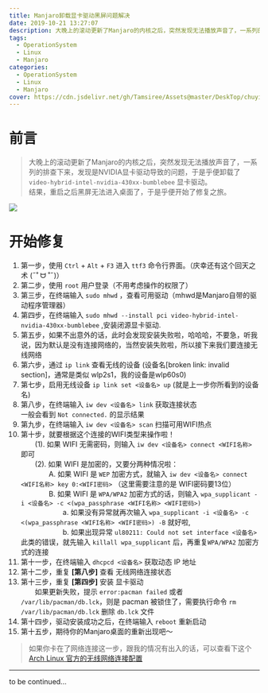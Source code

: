 ```yaml
---
title: Manjaro卸载显卡驱动黑屏问题解决
date: 2019-10-21 13:27:07
description: 大晚上的滚动更新了Manjaro的内核之后，突然发现无法播放声音了，一系列的排查下来，发现是NVIDIA显卡驱动导致的问题，于是乎便卸载了video-hybrid-intel-nvidia-430xx-bumblebee 显卡驱动。结果，重启之后黑屏无法进入桌面了，于是乎便开始了修复之旅。
tags:
  - OperationSystem
  - Linux
  - Manjaro
categories:
  - OperationSystem
  - Linux
  - Manjaro
cover: https://cdn.jsdelivr.net/gh/Tamsiree/Assets@master/DeskTop/chuyin_sky.jpg
---
```

# 前言
> 大晚上的滚动更新了Manjaro的内核之后，突然发现无法播放声音了，一系列的排查下来，发现是NVIDIA显卡驱动导致的问题，于是乎便卸载了`video-hybrid-intel-nvidia-430xx-bumblebee` 显卡驱动。  
> 结果，重启之后黑屏无法进入桌面了，于是乎便开始了修复之旅。

![](https://w.wallhaven.cc/full/1j/wallhaven-1jjo99.jpg)

# 开始修复

1. 第一步，使用 `Ctrl` + `Alt` + `F3` 进入 `ttf3` 命令行界面。（庆幸还有这个回天之术 (˶˚  ᗨ ˚˶)）  
2. 第二步，使用 `root` 用户登录（不用考虑操作的权限了）
3. 第三步，在终端输入 `sudo mhwd` ，查看可用驱动（mhwd是Manjaro自带的驱动程序管理器）  
4. 第四步，在终端输入 `sudo mhwd --install pci video-hybrid-intel-nvidia-430xx-bumblebee` ,安装闭源显卡驱动.  
5. 第五步，如果不出意外的话，此时会发现安装失败啦，哈哈哈，不要急，听我说，因为默认是没有连接网络的，当然安装失败啦，所以接下来我们要连接无线网络  
6. 第六步，通过 `ip link` 查看无线的设备 (设备名[broken link: invalid section]，通常是类似 wlp2s1，我的设备是wlp60s0)  
7. 第七步，启用无线设备 `ip link set <设备名> up` (就是上一步你所看到的设备名)  
8. 第八步，在终端输入 `iw dev <设备名> link` 获取连接状态  
一般会看到 `Not connected.` 的显示结果  
9. 第九步，在终端输入 `iw dev <设备名> scan` 扫描可用WIFI热点  
10. 第十步，就要根据这个连接的WIFI类型来操作啦！  
　　(1). 如果 WIFI 无需密码，则输入 `iw dev <设备名> connect <WIFI名称>` 即可  
　　(2). 如果 WIFI 是加密的，又要分两种情况啦：  
　　　　A. 如果 WIFI 是 `WEP` 加密方式，就输入 `iw dev <设备名> connect <WIFI名称> key 0:<WIFI密码>` （这里需要注意的是 WIFI密码要13位）  
　　　　B. 如果 WIFI 是 `WPA/WPA2` 加密方式的话，则输入 `wpa_supplicant -i <设备名> -c <(wpa_passphrase <WIFI名称> <WIFI密码>)`  
　　　　　　a. 如果没有异常就再次输入 `wpa_supplicant -i <设备名> -c <(wpa_passphrase <WIFI名称> <WIFI密码>) -B` 就好啦,  
　　　　　　b. 如果出现异常 `ul80211: Could not set interface <设备名>` 此类的错误，就先输入 `killall wpa_supplicant` 后，再重复`WPA/WPA2` 加密方式的连接  
11. 第十一步，在终端输入 `dhcpcd <设备名>` 获取动态 IP 地址
12. 第十二步，重复 **[第八步]** 查看 无线网络连接状态  
13. 第十三步，重复 **[第四步]** 安装 显卡驱动  
　　如果更新失败，提示 `error:pacman failed` 或者 `/var/lib/pacman/db.lck`，则是 pacman 被锁住了，需要执行命令 `rm /var/lib/pacman/db.lck` 删除 `db.lck` 文件
14. 第十四步，驱动安装成功之后，在终端输入 `reboot` 重新启动  
15. 第十五步，期待你的Manjaro桌面的重新出现吧～

> 如果你卡在了网络连接这一步，跟我的情况有出入的话，可以查看下这个 [Arch Linux 官方的无线网络连接配置](https://wiki.archlinux.org/index.php/Wireless_network_configuration_(%E7%AE%80%E4%BD%93%E4%B8%AD%E6%96%87))


---
to be continued...